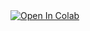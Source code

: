 <a href="https://colab.research.google.com/github/nathikayd/BADS7105/blob/main/Homework%2007%20-%20Product%20Recommendation/Product_recommendation.ipynb">
  <img src="https://colab.research.google.com/assets/colab-badge.svg" alt="Open In Colab"/>
</a>

